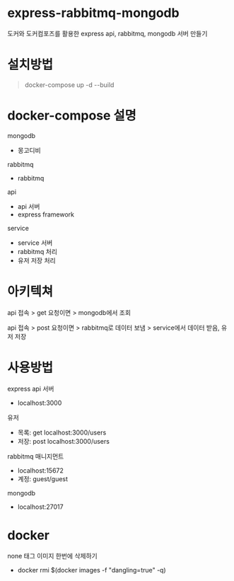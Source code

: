# express-rabbitmq-mongodb
도커와 도커컴포즈를 활용한 express api, rabbitmq, mongodb 서버 만들기

# 설치방법
> docker-compose up -d --build

# docker-compose 설명
mongodb
- 몽고디비

rabbitmq
- rabbitmq

api
- api 서버
- express framework

service
- service 서버
- rabbitmq 처리
- 유저 저장 처리

# 아키텍쳐
api 접속 > get 요청이면 > mongodb에서 조회

api 접속 > post 요청이면 > rabbitmq로 데이터 보냄 > service에서 데이터 받음, 유저 저장

# 사용방법
express api 서버
- localhost:3000

유저
- 목록: get localhost:3000/users
- 저장: post localhost:3000/users

rabbitmq 매니지먼트
- localhost:15672
- 계정: guest/guest

mongodb
- localhost:27017

# docker
none 태그 이미지 한번에 삭제하기
- docker rmi $(docker images -f "dangling=true" -q)